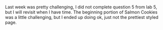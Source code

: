 Last week was pretty challenging, I did not complete question 5 from lab 5, but I will revisit when I have time. The beginning portion of Salmon Cookies was a little challenging, but I ended up doing ok, just not the prettiest styled page.